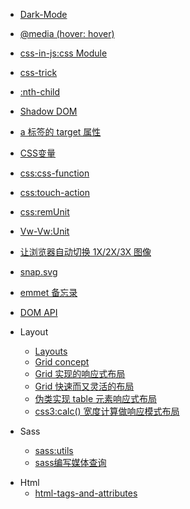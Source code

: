 - [Dark-Mode](CSS/dark-mode.md)
- [@media (hover: hover)](CSS/@media-hover.md)
- [css-in-js:css Module](CSS/css-Module.md)
- [css-trick](CSS/css-trick.md)
- [:nth-child](CSS/nth-child.md)
- [Shadow DOM](CSS/Shadow-DOM.md)
- [a 标签的 target 属性](CSS/target.md)
- [CSS变量](CSS/variable-css.md)
- [css:css-function](CSS/calc-notation.md)
- [css:touch-action](CSS/touch-action.md)
- [css:remUnit](CSS/remUnit.md)
- [Vw-Vw:Unit](CSS/vhvw.md)
- [让浏览器自动切换 1X/2X/3X 图像](CSS/css-device-pixel-ratio.md)
- [snap.svg](CSS/snap.md)
- [emmet 备忘录](CSS/sublime-emmet.md)
- [DOM API](CSS/dom-api.md)

- Layout

    - [Layouts](/CSS/Layouts.md)
    - [Grid concept](CSS/grid.md)
    - [Grid 实现的响应式布局](CSS/use-grid-response.md)
    - [Grid 快速而又灵活的布局](CSS/grid-layout.md)
    - [伪类实现 table 元素响应式布局](CSS/css-custom-data.md)
    - [css3:calc() 宽度计算做响应模式布局](CSS/css-calc.md)

- Sass

    - [sass:utils](CSS/sass-utils.md)
    - [sass编写媒体查询](CSS/sass-media-queries.md)

<!-- 
 - [focus-within](CSS/focus-within.md) 
 - [css-mask:icon 赋予任意颜色](CSS/css-mask.md) 
 - [移动端适配:REM 布局](CSS/use-rem-adaptate-mobile.md) 
 - [CSS filter:hue-rotate 色调旋转滤镜](CSS/hue-rotate.md) 
-->

- Html
    - [html-tags-and-attributes](CSS/html-tags-and-attributes.md)